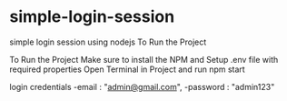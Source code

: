 # simple-login-session
simple login session using nodejs
To Run the Project

To Run the Project
Make sure to install the NPM and Setup .env file with required properties
Open Terminal in Project and run npm start

login credentials
    -email : "admin@gmail.com",
    -password : "admin123"
